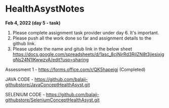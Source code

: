 # HealthAsystNotes
**Feb 4, 2022 (day 5 - task)**
1. Please complete assignment task provider under day 6. It's important. 
2. Please push all the work done so far and assignment details to the github link. 
3. Please update the name and gitub link in the below sheet
https://docs.google.com/spreadsheets/d/1asc_8cjNjrRd3RjIZN8t3jjesixjgqNs24N1IKwwzvA/edit?usp=sharing


Assessment 1 - https://forms.office.com/r/QK5hapejgj (Completed)

JAVA CODE - https://github.com/balaji-githubstore/JavaConceptHealthAsyst.git

SELENIUM CODE - https://github.com/balaji-githubstore/SeleniumConceptHealthAsyst.git

